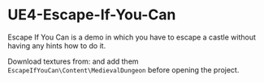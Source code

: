 # UE4-Escape-If-You-Can
Escape If You Can is a demo in which you have to escape a castle without having any hints how to do it.

Download textures from: and add them `EscapeIfYouCan\Content\MedievalDungeon` before opening the project.
